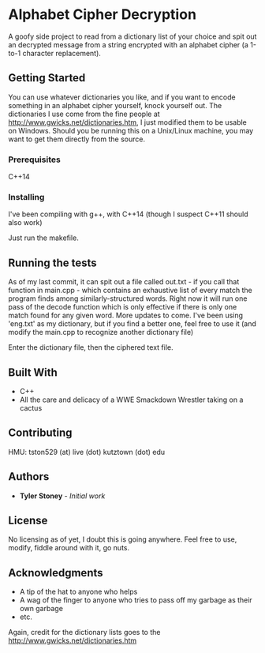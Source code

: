 # Alphabet Cipher Decryption

A goofy side project to read from a dictionary list of your choice and spit out an decrypted message from a string encrypted with an alphabet cipher (a 1-to-1 character replacement).

## Getting Started

You can use whatever dictionaries you like, and if you want to encode something in an alphabet cipher yourself, knock yourself out.
The dictionaries I use come from the fine people at http://www.gwicks.net/dictionaries.htm, I just modified them to be usable on Windows.
Should you be running this on a Unix/Linux machine, you may want to get them directly from the source.

### Prerequisites

C++14

### Installing

I've been compiling with g++, with C++14 (though I suspect C++11 should also work)

Just run the makefile.

## Running the tests

As of my last commit, it can spit out a file called out.txt - if you call that function in main.cpp - which contains an exhaustive list of every match the program finds among similarly-structured words.  Right now it will run one pass of the decode function which is only effective if there is only one match found for any given word.  More updates to come.
I've been using 'eng.txt' as my dictionary, but if you find a better one, feel free to use it (and modify the main.cpp to recognize another dictionary file)

Enter the dictionary file, then the ciphered text file.


## Built With

* C++
* All the care and delicacy of a WWE Smackdown Wrestler taking on a cactus


## Contributing

HMU: tston529 (at) live (dot) kutztown (dot) edu

## Authors

* **Tyler Stoney** - *Initial work*

## License

No licensing as of yet, I doubt this is going anywhere. Feel free to use, modify, fiddle around with it, go nuts.

## Acknowledgments

* A tip of the hat to anyone who helps
* A wag of the finger to anyone who tries to pass off my garbage as their own garbage
* etc.

Again, credit for the dictionary lists goes to the http://www.gwicks.net/dictionaries.htm
